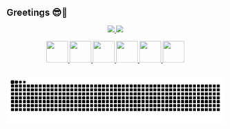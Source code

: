 ## Greetings 😎🤙

<div align="center">
  <a href="https://github.com/anuraghazra/github-readme-stats">
    <img height="180em" src="https://github-readme-stats.vercel.app/api?username=iagotito&theme=dracula&show_icons=true&include_all_commits=true&count_private=true"/>
    <img height="180em" src="https://github-readme-stats.vercel.app/api/top-langs/?username=iagotito&layout=compact&langs_count=10&theme=dracula"/>
  </a>
</div>

<br>

<div align="center">
  <a href="#">
    <img height="50" width="50" src="https://cdn.jsdelivr.net/gh/devicons/devicon/icons/python/python-original.svg" />
    <img height="50" width="50" src="https://cdn.jsdelivr.net/gh/devicons/devicon/icons/bash/bash-original.svg" />
    <img height="50" width="50" src="https://cdn.jsdelivr.net/gh/devicons/devicon/icons/go/go-original-wordmark.svg" />
    <img height="50" width="50" src="https://cdn.jsdelivr.net/gh/devicons/devicon/icons/javascript/javascript-original.svg" />
    <img height="50" width="50" src="https://cdn.jsdelivr.net/gh/devicons/devicon/icons/html5/html5-original.svg" />
    <img height="50" width="50" src="https://cdn.jsdelivr.net/gh/devicons/devicon/icons/css3/css3-original.svg" />
  </a>
</div>

##

![Snake animation](https://github.com/iagotito/iagotito/blob/output/github-contribution-grid-snake.svg)
